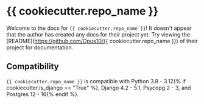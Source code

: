 # {{ cookiecutter.repo_name }}

Welcome to the docs for `{{ cookiecutter.repo_name }}`! It doesn't appear that the author has created any docs for their project yet. Try viewing the [README](https://github.com/Opus10/{{ cookiecutter.repo_name }}) of their project for documentation.

## Compatibility

`{{ cookiecutter.repo_name }}` is compatible with Python 3.8 - 3.12{% if cookiecutter.is_django == "True" %}, Django 4.2 - 5.1, Psycopg 2 - 3, and Postgres 12 - 16{% endif %}.

